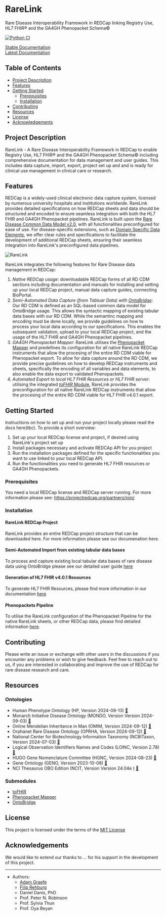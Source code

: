 # RareLink

Rare Disease Interoperability Framework in REDCap linking Registry Use, HL7 FHIR® and the GA4GH Phenopacket Schema©

[![Python CI](https://github.com/BIH-CEI/rarelink/actions/workflows/python_ci.yml/badge.svg)](https://github.com/BIH-CEI/rarelink/actions/workflows/python_ci.yml)


[Stable Documentation](https://rarelink.readthedocs.io/en/stable/)  
[Latest Documentation](https://rarelink.readthedocs.io/en/latest/) 

## Table of Contents

- [Project Description](#project-description)
- [Features](#features)
- [Getting Started](#getting-started)
    - [Prerequisites](#prerequisites)
    - [Installation](#installation)
- [Contributing](#contributing)
- [Resources](#resources-)
- [License](#license)
- [Acknowledgements](#acknowledgements)

## Project Description

RareLink - A Rare Disease Interoperability Framework in REDCap to enable 
Registry Use, HL7 FHIR® and the GA4GH Phenopacket Schema© including 
comprehensive documentation for data management and user guides.
This includes data capture, import, export, project set up and and is ready for 
clinical use management in clinical care or research.

## Features

REDCap is a widely-used clinical electronic data capture system, licensed by 
numerous university hospitals and institutions worldwide. RareLink provides 
detailed specifications on how REDCap sheets and data should be structured and 
encoded to ensure seamless integration with both the HL7 FHIR and GA4GH 
Phenopacket pipelines. RareLink is built upon the [Rare Disease Common Data 
Model v2.0](https://figshare.com/articles/dataset/_b_Common_Data_Model_for_Rare_Diseases_b_based_on_the_ERDRI-CDS_HL7_FHIR_and_the_GA4GH_Phenopackets_Schema_v2_0_/26509150), with all functionalities preconfigured for ease of use. 
For disease-specific extensions, such as [Domain Specific Data Elements](https://pubmed.ncbi.nlm.nih.gov/35594066/), we offer clear rules and specifications to facilitate the 
development of additional REDCap sheets, ensuring their seamless integration 
into RareLink's preconfigured data pipelines.

![RareLink](https://github.com/user-attachments/assets/b5a09b05-68c8-43ef-b624-e11bd8bda475)

RareLink integrates the following features for Rare Disease data management in 
REDCap: 
1. *Native REDCap usage*: downloadable REDCap forms of all RD CDM sections 
including documentation and manuals for installing and setting up your local 
REDCap project, manual data capture guides, connecting BioPortal.
2. *Semi-Automated Data Capture (from Tabluar Data) with [OntoBridge](https://github.com/InformaticaClinica/OntoBridge)*: Our RD CDM is defined as an SQL-based common 
data model for OntoBridge usage. This allows the syntactic mapping of 
existing tabular data bases with our RD CDM. While the semantinc mapping and 
encoding must be done locally, we provide guidelines on how to process your 
local data according to our specifications. This enables the subsequent 
validation, upload to your local REDCap project, and the usage of the HL7 FHIR 
and GA4GH Phenopacket pipelines. 
3. *GA4GH Phenopacket Mapper*: RareLink utilises the [Phenopacket Mapper](https://github.com/BIH-CEI/phenopacket_mapper) and predefines its configuration for all native RareLink 
REDCap instruments that allow the procesing of the entire RD CDM viable for 
Phenopacket export. To allow for data capture around the RD CDM, we provide
precise guidelines on how to develop REDCap instruments and sheets, specifically 
the encoding of all variables and data elements, to also enable the data export 
to validated Phenopackets.
4. *Automated Export to local HL7 FHIR Resources or HL7 FHIR server*: utilising 
the integrated [_toFHIR_ Module](https://github.com/srdc/tofhir), RareLink
provides the preconfiguration for all native RareLink REDCap instruments that
allow the procesing of the entire RD CDM viable for HL7 FHIR v4.0.1 export. 


## Getting Started

Instructions on how to set up and run your project locally please read the docs 
here(tbc). To provide a short overview:
1. Set up your local REDCap license and project, if desired using RareLink's 
project set up
2. Install packages necessary and activate REDCAp API for you project
3. Run the installation packages defined for the specific functionalities
you want to use linked to your local REDCap API.
4. Run the functionalities you need to generate HL7 FHIR resources 
or GA4GH Phenopackets. 

### Prerequisites

You need a local REDCap license and REDCap server running. For more information
please see: https://projectredcap.org/partners/join/

### Installation



#### RareLink REDCap Project

RareLink provides an entire REDCap project structure that can be downloaded
here. For more information please see our documenation here.

#### Semi-Automated Import from existing tabular data bases

To process and capture existing local tabular data bases of rare disease data
using OntoBridge please see our detailed user guide [here](https://rarelink.readthedocs.io/en/latest/user_guide/ontobridge.html)

#### Generation of HL7 FHIR v4.0.1 Resources

To generate HL7 FHIR Resources, please find more information in our
documentation [here](https://rarelink.readthedocs.io/en/latest/user_guide/tofhir_module.html)

#### Phenopackets Pipeline

To utilise the RareLink configuration of the Phenopacket Pipeline for 
the native RareLink sheets, or other REDCap data, please find detailed 
information [here](https://rarelink.readthedocs.io/en/latest/user_guide/phenopacket_mapper.html).

## Contributing

Please write an issue or exchange with other users in the discussions if you
encounter any problems or wish to give feedback. Feel free to reach out to us, 
if you are interested in collaborating and improve the use of REDCap for rare 
disease research and care.

## Resources 

### Ontologies
- Human Phenotype Ontology (HP, Version 2024-08-13) [🔗](http://www.human-phenotype-ontology.org)
- Monarch Initiative Disease Ontology (MONDO, Version Version 2024-09-03) [🔗](https://mondo.monarchinitiative.org/)
- Online Mendelian Inheritance in Man (OMIM, Version 2024-09-12) [🔗](https://www.omim.org/)
- Orphanet Rare Disease Ontology (OPRHA, Version 2024-09-12) [🔗](https://www.orpha.net/)
- National Center for Biotechnology Information Taxonomy (NCBITaxon, Version 2024-07-03) [🔗](https://www.ncbi.nlm.nih.gov/taxonomy)
- Logical Observation Identifiers Names and Codes (LOINC, Version 2.78) [🔗](https://loinc.org/)
- HUGO Gene Nomenclature Committee (HGNC, Version 2024-08-23) [🔗](https://www.genenames.org/)
- Gene Ontology (GENO, Version 2023-10-08) [🔗](https://geneontology.org/)
- NCI Thesaurus OBO Edition (NCIT, Version Version 24.04e ) [🔗](https://obofoundry.org/ontology/ncit.html)

### Submodules
- [toFHIR](https://github.com/srdc/tofhir?tab=readme-ov-file)
- [Phenopacket Mapper](https://github.com/BIH-CEI/phenopacket_mapper)
- [OntoBridge](https://github.com/InformaticaClinica/OntoBridge)

## License

This project is licensed under the terms of the [MIT License](https://github.com/BIH-CEI/RareLink/blob/develop/LICENSE)

## Acknowledgements

We would like to extend our thanks to ... for his support in the development of this project.

---

- Authors:
  - [Adam Graefe](https://github.com/aslgraefe)
  - [Filip Rehburg](https://github.com/frehburg)
  - Daniel Danis, PhD
  - Prof. Peter N. Robinson
  - Prof. Sylvia Thun
  - Prof. Oya Beyan

